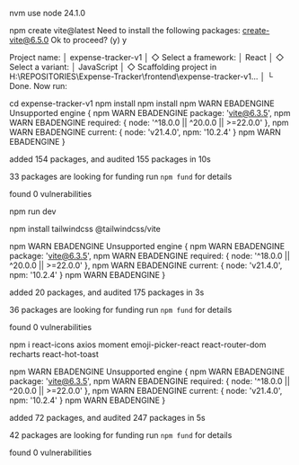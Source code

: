 nvm use node
24.1.0

npm create vite@latest
Need to install the following packages:
create-vite@6.5.0
Ok to proceed? (y) y

Project name:
│  expense-tracker-v1
│
◇  Select a framework:
│  React
│
◇  Select a variant:
│  JavaScript
│
◇  Scaffolding project in H:\REPOSITORIES\Expense-Tracker\frontend\expense-tracker-v1...
│
└  Done. Now run:

  cd expense-tracker-v1
  npm install
npm install
npm WARN EBADENGINE Unsupported engine {
npm WARN EBADENGINE   package: 'vite@6.3.5',
npm WARN EBADENGINE   required: { node: '^18.0.0 || ^20.0.0 || >=22.0.0' },
npm WARN EBADENGINE   current: { node: 'v21.4.0', npm: '10.2.4' }
npm WARN EBADENGINE }

added 154 packages, and audited 155 packages in 10s

33 packages are looking for funding
  run `npm fund` for details

found 0 vulnerabilities

  npm run dev

  npm install tailwindcss @tailwindcss/vite

  npm WARN EBADENGINE Unsupported engine {
npm WARN EBADENGINE   package: 'vite@6.3.5',
npm WARN EBADENGINE   required: { node: '^18.0.0 || ^20.0.0 || >=22.0.0' },
npm WARN EBADENGINE   current: { node: 'v21.4.0', npm: '10.2.4' }
npm WARN EBADENGINE }

added 20 packages, and audited 175 packages in 3s

36 packages are looking for funding
  run `npm fund` for details

found 0 vulnerabilities

npm i react-icons axios moment emoji-picker-react react-router-dom recharts react-hot-toast

npm WARN EBADENGINE Unsupported engine {
npm WARN EBADENGINE   package: 'vite@6.3.5',
npm WARN EBADENGINE   required: { node: '^18.0.0 || ^20.0.0 || >=22.0.0' },
npm WARN EBADENGINE   current: { node: 'v21.4.0', npm: '10.2.4' }
npm WARN EBADENGINE }

added 72 packages, and audited 247 packages in 5s

42 packages are looking for funding
  run `npm fund` for details

found 0 vulnerabilities